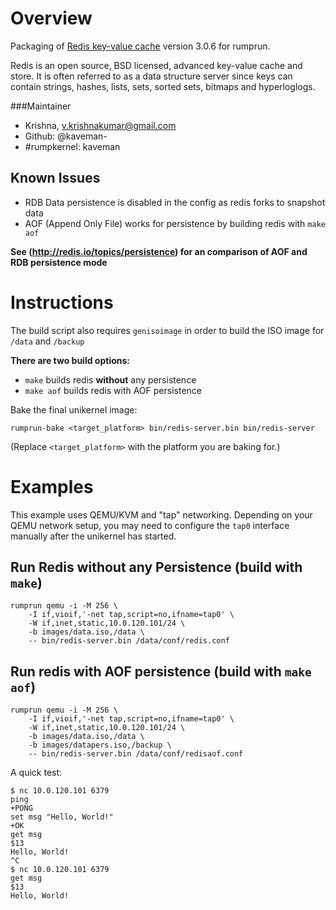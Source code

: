 Overview
========

Packaging of [Redis key-value cache](http://redis.io) version 3.0.6
for rumprun.

Redis is an open source, BSD licensed, advanced key-value cache
and store. It is often referred to as a data structure server
since keys can contain strings, hashes, lists, sets, sorted sets,
bitmaps and hyperloglogs.

###Maintainer

* Krishna, v.krishnakumar@gmail.com
* Github: @kaveman-
* #rumpkernel: kaveman

Known Issues
------------

- RDB Data persistence is disabled in the config as redis forks to snapshot data
- AOF (Append Only File) works for persistence by building redis with `make aof`

 **See (http://redis.io/topics/persistence) for an comparison of AOF and RDB persistence mode**


Instructions
============

The build script also requires `genisoimage` in order to build the ISO image
for `/data` and `/backup`

**There are two build options:**
-  `make` builds redis **without** any persistence
-  `make aof` builds redis with AOF persistence


Bake the final unikernel image:
```
rumprun-bake <target_platform> bin/redis-server.bin bin/redis-server
```

(Replace `<target_platform>` with the platform you are baking for.)

Examples
========

This example uses QEMU/KVM and "tap" networking. Depending on your QEMU network
setup, you may need to configure the `tap0` interface manually after the
unikernel has started.

Run Redis without any Persistence (build with `make`)
------------------------------------------------------
````
rumprun qemu -i -M 256 \
    -I if,vioif,'-net tap,script=no,ifname=tap0' \
    -W if,inet,static,10.0.120.101/24 \
    -b images/data.iso,/data \
    -- bin/redis-server.bin /data/conf/redis.conf
````
Run redis with AOF persistence (build with `make aof`)
------------------------------------------------------
````
rumprun qemu -i -M 256 \
    -I if,vioif,'-net tap,script=no,ifname=tap0' \
    -W if,inet,static,10.0.120.101/24 \
    -b images/data.iso,/data \
    -b images/datapers.iso,/backup \
    -- bin/redis-server.bin /data/conf/redisaof.conf
````


A quick test:

```
$ nc 10.0.120.101 6379
ping
+PONG
set msg "Hello, World!"
+OK
get msg
$13
Hello, World!
^C
$ nc 10.0.120.101 6379
get msg
$13
Hello, World!
```

